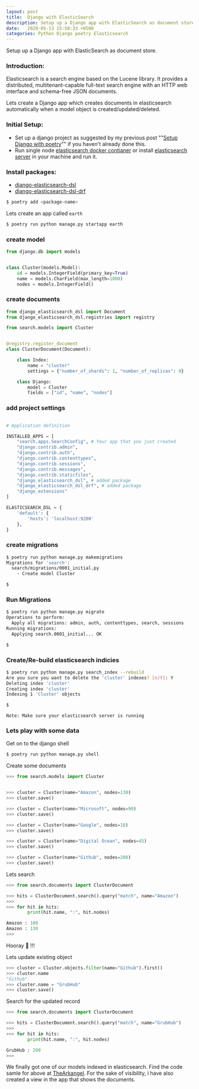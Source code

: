 ```yaml
---
layout: post
title:  Django with ElasticSearch
description: Setup up a Django app with ElasticSearch as document store.
date:   2020-05-13 15:58:33 +0500
categories: Python Django poetry Elasticsearch
---
```


Setup up a Django app with ElasticSearch as document store.

### Introduction:

Elasticsearch is a search engine based on the Lucene library. It provides a distributed, multitenant-capable full-text search engine with an HTTP web interface and schema-free JSON documents.

Lets create a Django app which creates documents in elasticsearch automatically when a model object is created/updated/deleted.

### Initial Setup:

- Set up a django project as suggested by my previous post ""[Setup Django with poetry](https://proxyroot.com/django-poetry/)"" if you haven't already done this.
- Run single node [elasticsearch docker contianer](https://www.elastic.co/guide/en/elasticsearch/reference/current/docker.html) or install [elasticsearch server](https://www.elastic.co/downloads/elasticsearch) in your machine and run it.


### Install packages:

- [django-elasticsearch-dsl](https://github.com/mjl/django-elasticsearch-dsl)
- [django-elasticsearch-dsl-drf](https://github.com/barseghyanartur/django-elasticsearch-dsl-drf)

```bash
$ poetry add <package-name>
``````


Lets create an app called `earth`

```bash
$ poetry run python manage.py startapp earth
```

### create model

```python
from django.db import models


class Cluster(models.Model):
    id = models.IntegerField(primary_key=True)
    name = models.CharField(max_length=1000)
    nodes = models.IntegerField()
```

### create documents

```python
from django_elasticsearch_dsl import Document
from django_elasticsearch_dsl.registries import registry

from search.models import Cluster


@registry.register_document
class ClusterDocument(Document):

    class Index:
        name = "cluster"
        settings = {"number_of_shards": 1, "number_of_replicas": 0}

    class Django:
        model = Cluster
        fields = ["id", "name", "nodes"]
```

### add project settings

```python

# Application definition

INSTALLED_APPS = [
    "search.apps.SearchConfig", # Your app that you just created
    "django.contrib.admin",
    "django.contrib.auth",
    "django.contrib.contenttypes",
    "django.contrib.sessions",
    "django.contrib.messages",
    "django.contrib.staticfiles",
    "django_elasticsearch_dsl", # added package
    "django_elasticsearch_dsl_drf", # added package
    "django_extensions"
]

ELASTICSEARCH_DSL = {
    'default': {
        'hosts': 'localhost:9200'
    },
}
```

### create migrations

```bash
$ poetry run python manage.py makemigrations
Migrations for 'search':
  search/migrations/0001_initial.py
    - Create model Cluster

$
```

### Run Migrations

```bash
$ poetry run python manage.py migrate
Operations to perform:
  Apply all migrations: admin, auth, contenttypes, search, sessions
Running migrations:
  Applying search.0001_initial... OK

$
```

### Create/Re-build elasticsearch indicies

```bash
$ poetry run python manage.py search_index --rebuild
Are you sure you want to delete the 'cluster' indexes? [n/Y]: Y
Deleting index 'cluster'
Creating index 'cluster'
Indexing 1 'Cluster' objects

$
```

`Note: Make sure your elasticsearch server is running`

### Lets play with some data

Get on to the django shell

```bash
$ poetry run python manage.py shell
```

Create some documents

```python
>>> from search.models import Cluster


>>> cluster = Cluster(name="Amazon", nodes=130)
>>> cluster.save()

>>> cluster = Cluster(name="Microsoft", nodes=90)
>>> cluster.save()

>>> cluster = Cluster(name="Google", nodes=10)
>>> cluster.save()

>>> cluster = Cluster(name="Digital Ocean", nodes=45)
>>> cluster.save()

>>> cluster = Cluster(name="Github", nodes=200)
>>> cluster.save()
```

Lets search

```python
>>> from search.documents import ClusterDocument

>>> hits = ClusterDocument.search().query("match", name="Amazon")
>>>
>>> for hit in hits:
        print(hit.name, ":", hit.nodes)

Amazon : 100
Amazon : 130
>>>
```

Hooray :tada: !!!

Lets update existing object

```python
>>> cluster = Cluster.objects.filter(name="Github").first()
>>> cluster.name
"Github"
>>> cluster.name = "GrubHub"
>>> cluster.save()
```

Search for the updated record

```python
>>> from search.documents import ClusterDocument

>>> hits = ClusterDocument.search().query("match", name="GrubHub")
>>>
>>> for hit in hits:
        print(hit.name, ":", hit.nodes)

GrubHub : 200
>>>
```

We finally got one of our models indexed in elasticsearch. Find the code samle for above at [TheArkangel](https://github.com/proxyroot/arkangle). For the sake of visibility, i have also created a view in the app that shows the documents.
